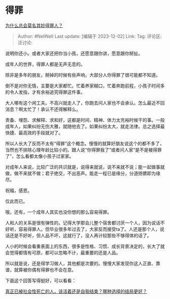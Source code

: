 # 得罪
[为什么总会莫名其妙得罪人？](https://www.zhihu.com/question/320294047/answer/3310162564)

> Author: #NellNell
> Last update: [编辑于 2023-12-02]
> Link:
> Tag:
> 评论区:
> 泛讨论:

说明你还小。或者大家还把你当小孩，还愿意跟你讲，愿意跟你掰扯。

成年人的世界，得罪人都是无声无息的。

除非是多年的朋友，掰掉的时候有些声响，大部分人你得罪了很可能都不知道。

倒不是对你无情，主要是大家都忙。忙着养家糊口，忙着奔跑前程，小孩子时间多的令人发指，才有余裕追究得罪这件事。

大人哪有这个闲工夫。不高兴就走人了，你跑去问人家也不会承认。怎么最近不回消息？啊太忙了！承认不还得解释么。

责备、埋怨、求解释、求和好，这都是时间、精神、体力太充裕时候干的事。一般成年人，如果纠纷无伤大雅，就随他去了。如果纠纷太大，就走法律。总之选择最快捷、最高效的手段就对了。

所以人长大了反而不太有“得罪”这个概念。慢慢的就算好朋友说这个的都不多了，当然也不排除心理年龄比较小的。跟人说“你得罪我了”或者问人家“是不是被得罪了”，怎么看都太像小孩子过家家。

对成年人来说，比较广泛的共识就是，说得来就说，说不来就不说；能一起做事就做，做不来就不做；君子绝交，不出恶声。能走一程已是缘分，分道扬镳即为缘尽。

祝福，感恩。

仅此而已。

哦，还有，一个成年人其实也没你想的那么容易得罪。

人和人的关系是很有弹性的。记得大学那会儿整个宿舍都讨厌一个人，因为说话不好听，容易得罪人。但毕业很多年过去了，大家反而接受ta了。人还是那个人，说话还是不好听，但人品不坏，这就行了，没人再计较那些不够得体的话了。

人小的时候会看重表面上的东西，很多是性格、习惯、成长背景决定的，长大了就会觉得都情有可原，都可以忽略不计，最重要的还是人品。

所以就是说，还是得学习做人，其他都是次要的。慢慢大家发现你这人正直、靠谱，就算被你偶有得罪也不会在意。

下面这个回答写得挺好，可以看看：

[真正已被社会性死亡的人，该活着还是自我结束？哪种选择的结局更好？](https://www.zhihu.com/question/444304316/answer/2584633534?utm_psn=1714162601829748736)